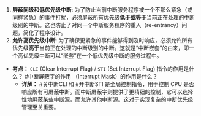 1.  **屏蔽同级和低优先级中断**: 为了防止当前中断服务程序被一个不那么紧急（或同样紧急）的事件打扰，必须屏蔽所有优先级**低于或等于**当前正在处理的中断级别的中断。这也防止了对同一个中断服务程序的重入（re-entrancy）问题，简化了程序设计。
2.  **允许高优先级中断**: 为了确保更紧急的事件能够得到及时响应，必须允许所有优先级**高于**当前正在处理的中断级别的中断。这就是“中断嵌套”的由来，即一个高优先级中断可以“嵌套”在一个低优先级中断的服务过程中。

- **考点：** `CLI` (Clear Interrupt Flag) / `STI` (Set Interrupt Flag) 指令的作用是什么？ #中断屏蔽字的作用  （Interrupt Mask）的作用是什么？
	-  **详解：** #关中断CLI 和 #开中断STI  是全局控制指令，用于控制 CPU 是否响应所有可屏蔽中断。而中断屏蔽字则提供了更精细的控制，它可以选择性地屏蔽某些中断源，而允许其他中断源。这对于实现复杂的中断优先级管理至关重要。